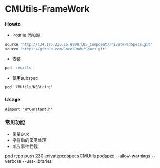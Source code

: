 CMUtils-FrameWork
====================

### Howto
* Podfile 添加源

```ruby
source 'http://134.175.230.26:9090/iOS_Compoent/PrivatePodSpecs.git'
source 'https://github.com/CocoaPods/Specs.git'
```

* 安装

```ruby
pod 'CMUtils'
```

* 使用subspec

```
pod 'CMUtils/NSString'
```

### Usage
```objc
#import "WYConstant.h"
```

### 常见功能

- 常量定义
- 字符串的常见处理
- 响应事件拦截

pod repo push 230-privatepodspecs CMUtils.podspec --allow-warnings --verbose --use-libraries
